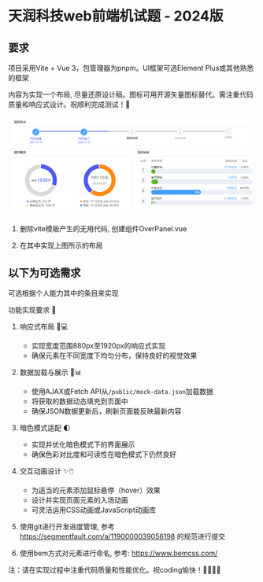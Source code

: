 # 天润科技web前端机试题 - 2024版

## 要求

项目采用Vite + Vue 3，包管理器为pnpm。UI框架可选Element Plus或其他熟悉的框架

内容为实现一个布局, 尽量还原设计稿。图标可用开源矢量图标替代。需注重代码质量和响应式设计。祝顺利完成测试！🚀

![img.png](readme-assets/img.png)

1. 删除vite模板产生的无用代码, 创建组件OverPanel.vue

2. 在其中实现上图所示的布局

##  以下为可选需求

可选根据个人能力其中的条目来实现

功能实现要求 🚀

1. 响应式布局 📱💻
    - 实现宽度范围880px至1920px的响应式实现
    - 确保元素在不同宽度下均匀分布，保持良好的视觉效果

2. 数据加载与展示 🔄📊
    - 使用AJAX或Fetch API从`/public/mock-data.json`加载数据
    - 将获取的数据动态填充到页面中
    - 确保JSON数据更新后，刷新页面能反映最新内容

3. 暗色模式适配 🌓
    - 实现并优化暗色模式下的界面展示
    - 确保色彩对比度和可读性在暗色模式下仍然良好

4. 交互动画设计 ✨🖱️
    - 为适当的元素添加鼠标悬停（hover）效果
    - 设计并实现页面元素的入场动画
    - 可灵活运用CSS动画或JavaScript动画库
   
5. 使用git进行开发进度管理, 参考 https://segmentfault.com/a/1190000039056198 的规范进行提交

6. 使用bem方式对元素进行命名, 参考: https://www.bemcss.com/

注：请在实现过程中注重代码质量和性能优化。祝coding愉快！👨‍💻👩‍💻

